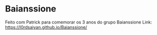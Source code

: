 # Baianssione
Feito com Patrick para comemorar os 3 anos do grupo Baianssione
Link: https://l0rdsaiyan.github.io/Baianssione/

